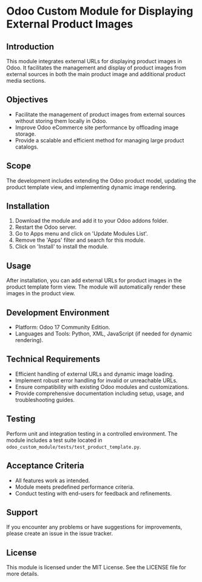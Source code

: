# Odoo Custom Module for Displaying External Product Images

## Introduction

This module integrates external URLs for displaying product images in Odoo. It facilitates the management and display of product images from external sources in both the main product image and additional product media sections.

## Objectives

- Facilitate the management of product images from external sources without storing them locally in Odoo.
- Improve Odoo eCommerce site performance by offloading image storage.
- Provide a scalable and efficient method for managing large product catalogs.

## Scope

The development includes extending the Odoo product model, updating the product template view, and implementing dynamic image rendering.

## Installation

1. Download the module and add it to your Odoo addons folder.
2. Restart the Odoo server.
3. Go to Apps menu and click on 'Update Modules List'.
4. Remove the 'Apps' filter and search for this module.
5. Click on 'Install' to install the module.

## Usage

After installation, you can add external URLs for product images in the product template form view. The module will automatically render these images in the product view.

## Development Environment

- Platform: Odoo 17 Community Edition.
- Languages and Tools: Python, XML, JavaScript (if needed for dynamic rendering).

## Technical Requirements

- Efficient handling of external URLs and dynamic image loading.
- Implement robust error handling for invalid or unreachable URLs.
- Ensure compatibility with existing Odoo modules and customizations.
- Provide comprehensive documentation including setup, usage, and troubleshooting guides.

## Testing

Perform unit and integration testing in a controlled environment. The module includes a test suite located in `odoo_custom_module/tests/test_product_template.py`.

## Acceptance Criteria

- All features work as intended.
- Module meets predefined performance criteria.
- Conduct testing with end-users for feedback and refinements.

## Support

If you encounter any problems or have suggestions for improvements, please create an issue in the issue tracker.

## License

This module is licensed under the MIT License. See the LICENSE file for more details.